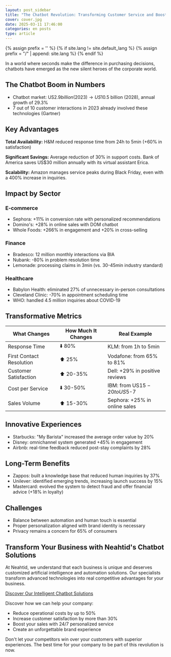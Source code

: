 ```yaml
---
layout: post_sidebar
title: "The Chatbot Revolution: Transforming Customer Service and Boosting Sales"
cover: cover.jpg
date: 2025-03-11 17:46:00
categories: en posts
type: article
---
```


{% assign prefix = '' %}
{% if site.lang != site.default_lang %}
{% assign prefix = "/" | append: site.lang %}
{% endif %}

In a world where seconds make the difference in purchasing decisions, chatbots have emerged as the new silent heroes of the corporate world.

## The Chatbot Boom in Numbers

- Chatbot market: US$2.9 billion (2023) → US$10.5 billion (2028), annual growth of 29.3%
- 7 out of 10 customer interactions in 2023 already involved these technologies (Gartner)

## Key Advantages

**Total Availability:** H&M reduced response time from 24h to 5min (+60% in satisfaction)

**Significant Savings:** Average reduction of 30% in support costs. Bank of America saves US$30 million annually with its virtual assistant Erica.

**Scalability:** Amazon manages service peaks during Black Friday, even with a 400% increase in inquiries.

## Impact by Sector

### E-commerce

- Sephora: +11% in conversion rate with personalized recommendations
- Domino's: +28% in online sales with DOM chatbot
- Whole Foods: +266% in engagement and +20% in cross-selling

### Finance

- Bradesco: 12 million monthly interactions via BIA
- Nubank: -80% in problem resolution time
- Lemonade: processing claims in 3min (vs. 30-45min industry standard)

### Healthcare

- Babylon Health: eliminated 27% of unnecessary in-person consultations
- Cleveland Clinic: -70% in appointment scheduling time
- WHO: handled 4.5 million inquiries about COVID-19

## Transformative Metrics

| What Changes | How Much It Changes | Real Example |
| ------------ | ------------------ | ------------ |
| Response Time | ⬇️ 80% | KLM: from 1h to 5min |
| First Contact Resolution | ⬆️ 25% | Vodafone: from 65% to 81% |
| Customer Satisfaction | ⬆️ 20-35% | Dell: +29% in positive reviews |
| Cost per Service | ⬇️ 30-50% | IBM: from US$15-20 to US$5-7 |
| Sales Volume | ⬆️ 15-30% | Sephora: +25% in online sales |

## Innovative Experiences

- Starbucks: "My Barista" increased the average order value by 20%
- Disney: omnichannel system generated +45% in engagement
- Airbnb: real-time feedback reduced post-stay complaints by 28%

## Long-Term Benefits

- Zappos: built a knowledge base that reduced human inquiries by 37%
- Unilever: identified emerging trends, increasing launch success by 15%
- Mastercard: evolved the system to detect fraud and offer financial advice (+18% in loyalty)

## Challenges

- Balance between automation and human touch is essential
- Proper personalization aligned with brand identity is necessary
- Privacy remains a concern for 65% of consumers

## Transform Your Business with Neahtid's Chatbot Solutions

At Neahtid, we understand that each business is unique and deserves customized artificial intelligence and automation solutions. Our specialists transform advanced technologies into real competitive advantages for your business.

[Discover Our Intelligent Chatbot Solutions](/services/artificial-intelligence-and-automation/chatbots/)

Discover how we can help your company:

- Reduce operational costs by up to 50%
- Increase customer satisfaction by more than 30%
- Boost your sales with 24/7 personalized service
- Create an unforgettable brand experience

Don't let your competitors win over your customers with superior experiences. The best time for your company to be part of this revolution is now.
